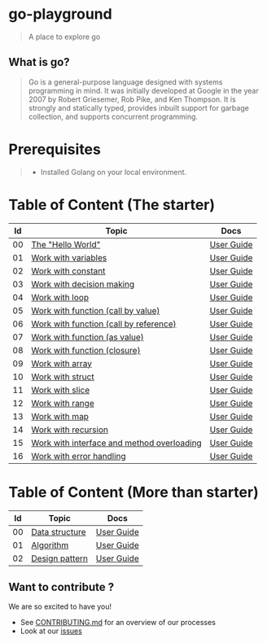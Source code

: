 # go-playground

> A place to explore go

## What is go?

>Go is a general-purpose language designed with systems programming in mind. It was initially developed at Google in the year 2007 by Robert Griesemer, Rob Pike, and Ken Thompson. It is strongly and statically typed, provides inbuilt support for garbage collection, and supports concurrent programming.

# Prerequisites 
> - Installed Golang on your local environment. 

 
# Table of Content (The starter)

|Id | Topic                                                                                  | Docs                                                         
|---|----------------------------------------------------------------------------------------|--------------------------------------------------|
| 00| [The "Hello World"](https://github.com/utilityCode-Foundation/go-playground/blob/master/HelloWorld.go)       | [User Guide]()            |
| 01| [Work with variables](https://github.com/utilityCode-Foundation/go-playground/blob/master/Variables.go)       | [User Guide]()            |
| 02| [Work with constant](https://github.com/utilityCode-Foundation/go-playground/blob/master/Constant.go)       | [User Guide]()            |
| 03| [Work with decision making](https://github.com/utilityCode-Foundation/go-playground/blob/master/DecisionMaking.go)       | [User Guide]()            |
| 04| [Work with loop](https://github.com/utilityCode-Foundation/go-playground/blob/master/Loop.go)       | [User Guide]()            |
| 05| [Work with function (call by value)](https://github.com/utilityCode-Foundation/go-playground/blob/master/Function-call-by-value.go)       | [User Guide]()            |
| 06| [Work with function (call by reference)](https://github.com/utilityCode-Foundation/go-playground/blob/master/Function-call-by-reference.go)       | [User Guide]()            |
| 07| [Work with function (as value)](https://github.com/utilityCode-Foundation/go-playground/blob/master/Function-as-value.go)       | [User Guide]()            |
| 08| [Work with function (closure)](https://github.com/utilityCode-Foundation/go-playground/blob/master/Function-as-closure.go)       | [User Guide]()            |
| 09| [Work with array](https://github.com/utilityCode-Foundation/go-playground/blob/master/Array.go)       | [User Guide]()            |
| 10| [Work with struct](https://github.com/utilityCode-Foundation/go-playground/blob/master/Struct.go)       | [User Guide]()            |
| 11| [Work with slice](https://github.com/utilityCode-Foundation/go-playground/blob/master/Slice.go)       | [User Guide]()            |
| 12| [Work with range](https://github.com/utilityCode-Foundation/go-playground/blob/master/Range.go)       | [User Guide]()            |
| 13| [Work with map](https://github.com/utilityCode-Foundation/go-playground/blob/master/Map.go)       | [User Guide]()            |
| 14| [Work with recursion](https://github.com/utilityCode-Foundation/go-playground/blob/master/Recursion.go)       | [User Guide]()            |
| 15| [Work with interface and method overloading](https://github.com/utilityCode-Foundation/go-playground/blob/master/Method-overriding-with-interface.go)       | [User Guide]()            |
| 16| [Work with error handling](https://github.com/utilityCode-Foundation/go-playground/blob/master/ErrorHandling.go)       | [User Guide]()            |

# Table of Content (More than starter)

|Id | Topic                                                                                  | Docs                                                         
|---|----------------------------------------------------------------------------------------|--------------------------------------------------|
| 00| [Data structure](https://github.com/utilityCode-Foundation/go-playground/tree/master/data-structure/README.md)       | [User Guide]()     |
| 01| [Algorithm](https://github.com/utilityCode-Foundation/go-playground/tree/master/algorithm/README.md)       | [User Guide]()     |
| 02| [Design pattern](https://github.com/utilityCode-Foundation/go-playground/tree/master/design-pattern)       | [User Guide]()     |


## Want to contribute ?

We are so excited to have you!

- See [CONTRIBUTING.md](CONTRIBUTING.md) for an overview of our processes
- Look at our
  [issues](https://github.com/utilityCode-Foundation/go-playground/issues)